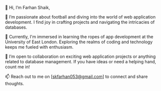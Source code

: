 👋 Hi, I’m Farhan Shaik,

👀 I’m passionate about football and diving into the world of web application development. I find joy in crafting projects and navigating the intricacies of databases.

🌱 Currently, I'm immersed in learning the ropes of app development at the University of East London. Exploring the realms of coding and technology keeps me fueled with enthusiasm.

💞️ I’m open to collaboration on exciting web application projects or anything related to database management. If you have ideas or need a helping hand, count me in!

📫 Reach out to me on [skfarhan053@gmail.com] to connect and share thoughts.


<!---
skfarhan053/skfarhan053 is a ✨ special ✨ repository because its `README.md` (this file) appears on your GitHub profile.
You can click the Preview link to take a look at your changes.
--->
